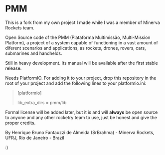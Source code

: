 # PMM

This is a fork from my own project I made while I was a member of Minerva Rockets team.

Open Source code of the PMM (Plataforma Multimissão, Multi-Mission Platform), a project of a system capable of functioning in a vast amount of diferent scenarios and applications, as rockets, drones, rovers, cars, submarines and handhelds.

Still in heavy development. Its manual will be available after the first stable release.

Needs PlatformIO. For adding it to your project, drop this repository in the root of your project and add the following lines to your platformio.ini:


>[platformio]
>
>lib_extra_dirs = pmm/lib


Formal license will be added later, but it is and will **always** be open source to anyone and any other rocketry team to use, just be honest and give the proper credits.

By Henrique Bruno Fantauzzi de Almeida (SrBrahma) - Minerva Rockets, UFRJ, Rio de Janeiro - Brazil

:)
